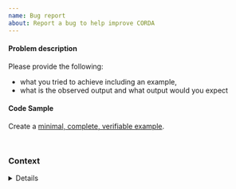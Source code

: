 ```yaml
---
name: Bug report
about: Report a bug to help improve CORDA
---
```


<!--

Before you create a new problem report, please look through the list of existing open
 and closed issues to see if there are similar ones.

https://github.com/micom-dev/micom/issues

-->

#### Problem description

Please provide the following:
* what you tried to achieve including an example,
* what is the observed output and what output would you expect

#### Code Sample

Create a [minimal, complete, verifiable example](https://stackoverflow.com/help/mcve).

<!-- Paste your code between the ``` tickmarks below or link to a gist. -->
```python

```

<!-- If there was a crash, please include the traceback between the ``` tickmarks below. -->
```

```

### Context

<!-- Please run the following code and paste the output between the ``` tickmarks below
inside the details block.

python -c "import micom; micom.show_versions()"

-->

<details>

```
```

</details>
